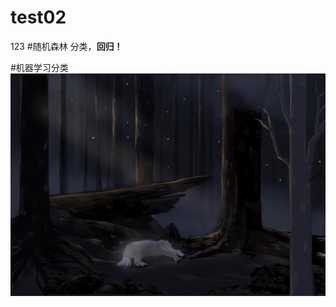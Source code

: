 # test02
123
#随机森林
   分类，**回归！**
   
   #机器学习分类
   ![test](https://github.com/VirAurora/test02/blob/main/2.jpg)
 
